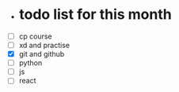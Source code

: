 * # todo list for this month

 - [ ] cp course
 - [ ] xd and practise
 - [x] git and github
 - [ ] python
 - [ ] js
 - [ ] react
